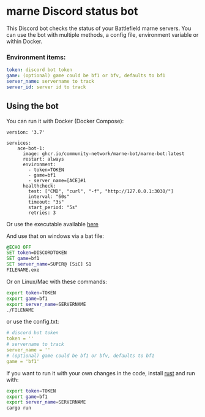# marne Discord status bot

This Discord bot checks the status of your Battlefield marne servers.
You can use the bot with multiple methods, a config file, environment variable or within Docker.

### Environment items:

```yaml
token: discord bot token
game: (optional) game could be bf1 or bfv, defaults to bf1
server_name: servername to track
server_id: server id to track
```

## Using the bot

You can run it with Docker (Docker Compose):

```docker
version: '3.7'

services:
    ace-bot-1:
      image: ghcr.io/community-network/marne-bot/marne-bot:latest
      restart: always
      environment:
        - token=TOKEN
        - game=bf1
        - server_name=[ACE]#1
      healthcheck:
        test: ["CMD", "curl", "-f", "http://127.0.0.1:3030/"]
        interval: "60s"
        timeout: "3s"
        start_period: "5s"
        retries: 3
```

Or use the executable available [here](https://github.com/community-network/marne-bot/releases/latest)

And use that on windows via a bat file:

```bat
@ECHO OFF
SET token=DISCORDTOKEN
SET game=bf1
SET server_name=SUPER@ [SiC] S1
FILENAME.exe
```

Or on Linux/Mac with these commands:

```bash
export token=TOKEN
export game=bf1
export server_name=SERVERNAME
./FILENAME
```

or use the config.txt:

```yaml
# discord bot token
token = ''
# servername to track
server_name = ''
# (optional) game could be bf1 or bfv, defaults to bf1
game = 'bf1'
```

If you want to run it with your own changes in the code, install [rust](https://www.rust-lang.org/tools/install) and run with:

```bash
export token=TOKEN
export game=bf1
export server_name=SERVERNAME
cargo run
```
